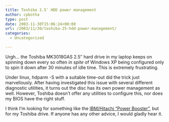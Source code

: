 ```yaml
---
title: Toshiba 2.5″ HDD power management
author: cpbotha
type: post
date: 2003-11-30T15:06:24+00:00
url: /2003/11/30/toshiba-25-hdd-power-management/
categories:
  - Uncategorized

---
```

Urgh&#8230; the Toshiba MK3018GAS 2.5&#8243; hard drive in my laptop keeps on spinning down every so often _in spite_ of Windows XP being configured only to spin it down after 30 minutes of idle time. This is extremely frustrating.

Under linux, hdparm -S with a suitable time-out did the trick just marvellously. After having investigated this issue with several different diagnostic utilities, it turns out the disc has its own power management as well. However, Toshiba doesn&#8217;t offer any utilities to configure this, nor does my BIOS have the right stuff.

I think I&#8217;m looking for something like the [IBM/Hitachi &#8220;Power Booster&#8221;][1], but for my Toshiba drive. If anyone has any other advice, I would gladly hear it.

 [1]: http://www.alphaworks.ibm.com/tech/powerbooster